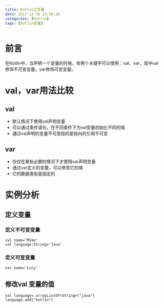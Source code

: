 ```yaml
---
title: Kotlin之变量
date: 2017-12-18 23:56:28
categories: [Kotlin]
tags: [Kotlin变量]
---
```

# 前言

在Kotlin中，当声明一个变量的时候，有两个关键字可以使用：val、var，其中val 修饰不可变变量，var修饰可变变量。
<!--more-->
# val，var用法比较 
## val
- 默认情况下使用val声明变量
- 可以通过条件语句，在不同条件下为val变量初始化不同的值
- 通过val声明的变量不可变指的是指向的引用不可变


## var 
- 仅仅在某些必要的情况下才使用var声明变量
- 通过var定义的变量，可以修改它的值
- 它的数据类型是固定的

# 实例分析
## 定义变量
### 定义不可变变量

	val name='Mike'
	val language:String='Java'

### 定义可变变量

	var name='Lucy'
 
## 修改val 变量的值

	val language= arrayListOf<String>("java")
    language.add("kotlin")
  